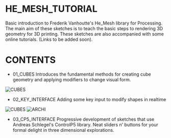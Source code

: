HE_MESH_TUTORIAL
================

Basic introduction to Frederik Vanhoutte's He_Mesh library for Processing. The main aim of these sketches is to teach the basic steps to rendering 3D geometry for 3D printing. These sketches are also accompanied with some online tutorials. (Links to be added soon).


CONTENTS
========

- 01_CUBES
  Introduces the fundamental methods for creating cube geometry and applying modifiers to change visual form.

![CUBES](https://cloud.githubusercontent.com/assets/1027891/5424376/b6fe8dbc-82ec-11e4-9a27-9027828e7c5a.jpg)

- 02_KEY_INTERFACE
  Adding some key input to modify shapes in realtime

![CUBES](https://cloud.githubusercontent.com/assets/1027891/5426052/bcb2bb1a-8338-11e4-9b91-8cc058cead02.jpg)
![ARCHI](https://cloud.githubusercontent.com/assets/1027891/5428682/67b86390-83cd-11e4-9cda-2c9b83a19e05.jpg)

- 03_CP5_INTERFACE
  Progressive development of sketches that use Andreas Schlegel's ControlP5 library. Neat sliders n' buttons for your   formal delight in three dimensional explorations.
